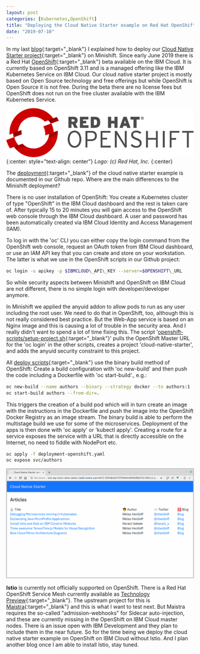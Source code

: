 ```yaml
---
layout: post
categories: [Kubernetes,OpenShift]
title: "Deploying the Cloud Native Starter example on Red Hat OpenShift on the IBM Cloud"
date: "2019-07-10"
---
```


In my last [blog](https://haralduebele.github.io/2019/07/03/deploying-the-cloud-native-starter-microservices-on-minishift/){:target="_blank"} I explained how to deploy our [Cloud Native Starter project](https://github.com/IBM/cloud-native-starter){:target="_blank"} on Minishift. Since early June 2019 there is a Red Hat [OpenShift](https://www.redhat.com/en/technologies/cloud-computing/openshift){:target="_blank"} beta available on the IBM Cloud. It is currently based on OpenShift 3.11 and is a managed offering like the IBM Kubernetes Service on IBM Cloud. Our cloud native starter project is mostly based on Open Source technology and free offerings but while OpenShift is Open Source it is not free. During the beta there are no license fees but OpenShift does not run on the free cluster available with the IBM Kubernetes Service.

![](/images/2019/07/Logotype_RH_OpenShift_wLogo_RGB_Gray.png)
{:center: style="text-align: center"}
_Logo: (c) Red Hat, Inc._
{:center}

The [deployment](https://github.com/IBM/cloud-native-starter/blob/master/documentation/OpenShiftIKSDeployment.md){:target="_blank"} of the cloud native starter example is documented in our Github repo. Where are the main differences to the Minishift deployment?

There is no user installation of OpenShift: You create a Kubernetes cluster of type "OpenShift" in the IBM Cloud dashboard and the rest is taken care of. After typically 15 to 20 minutes you will gain access to the OpenShift web console through the IBM Cloud dashboard. A user and password has been automatically created via IBM Cloud Identity and Access Management (IAM).

To log in with the 'oc' CLI you can either copy the login command from the OpenShift web console, request an OAuth token from IBM Cloud dashboard, or use an IAM API key that you can create and store on your workstation. The latter is what we use in the OpenShift scripts in our Github project:

```sh
oc login -u apikey -p $IBMCLOUD\_API\_KEY --server=$OPENSHIFT\_URL
```

So while security aspects between Minishift and OpenShift on IBM Cloud are not different, there is no simple login with developer/developer anymore.

In Minishift we applied the anyuid addon to allow pods to run as any user including the root user. We need to do that in OpenShift, too, although this is not really considered best practice. But the Web-App service is based on an Nginx image and this is causing a lot of trouble in the security area. And I really didn't want to spend a lot of time fixing this. The script '[openshift-scripts/setup-project.sh](https://github.com/IBM/cloud-native-starter/blob/master/openshift-scripts/setup-project.sh){:target="_blank"}' pulls the OpenShift Master URL for the 'oc login' in the other scripts, creates a project 'cloud-native-starter', and adds the anyuid security constraint to this project.

All [deploy scripts](https://github.com/IBM/cloud-native-starter/tree/master/openshift-scripts){:target="_blank"} use the binary build method of OpenShift: Create a build configuration with 'oc new-build' and then push the code including a Dockerfile with 'oc start-build'., e.g.:

```sh
oc new-build --name authors --binary --strategy docker --to authors:1 -l app=authors
oc start-build authors --from-dir=.
```

This triggers the creation of a build pod which will in turn create an image with the instructions in the Dockerfile and push the image into the OpenShift Docker Registry as an image stream. The binary build is able to perform the multistage build we use for some of the microservices. Deployment of the apps is then done with 'oc apply' or 'kubectl apply'. Creating a route for a service exposes the service with a URL that is directly accessible on the Internet, no need to fiddle with NodePort etc.

```sh
oc apply -f deployment-openshift.yaml
oc expose svc/authors
```

![](/images/2019/07/cloud-native-starter-web-app-google-chrome_469.png)

**Istio** is currently not officially supported on OpenShift. There is a Red Hat OpenShift Service Mesh currently available as [Technology Preview](https://docs.openshift.com/container-platform/3.11/servicemesh-install/servicemesh-install.html#product-overview){:target="_blank"}. The upstream project for this is [Maistra](https://maistra.io/){:target="_blank"} and this is what I want to test next. But Maistra requires the so-called "admission-webhooks" for Sidecar auto-injection, and these are currently missing in the OpenShift on IBM Cloud master nodes. There is an issue open with IBM Development and they plan to include them in the near future. So for the time being we deploy the cloud native starter example on OpenShift on IBM Cloud without Istio. And I plan another blog once I am able to install Istio, stay tuned.
